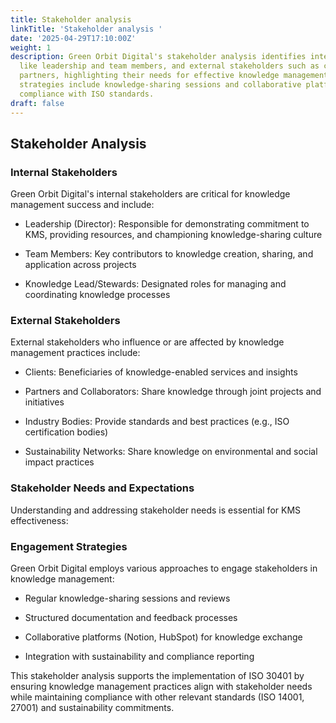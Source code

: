 ```yaml
---
title: Stakeholder analysis
linkTitle: 'Stakeholder analysis '
date: '2025-04-29T17:10:00Z'
weight: 1
description: Green Orbit Digital's stakeholder analysis identifies internal stakeholders
  like leadership and team members, and external stakeholders such as clients and
  partners, highlighting their needs for effective knowledge management. Engagement
  strategies include knowledge-sharing sessions and collaborative platforms, supporting
  compliance with ISO standards.
draft: false
---
```



## Stakeholder Analysis

### Internal Stakeholders

Green Orbit Digital's internal stakeholders are critical for knowledge management success and include:

- Leadership (Director): Responsible for demonstrating commitment to KMS, providing resources, and championing knowledge-sharing culture

- Team Members: Key contributors to knowledge creation, sharing, and application across projects

- Knowledge Lead/Stewards: Designated roles for managing and coordinating knowledge processes

### External Stakeholders

External stakeholders who influence or are affected by knowledge management practices include:

- Clients: Beneficiaries of knowledge-enabled services and insights

- Partners and Collaborators: Share knowledge through joint projects and initiatives

- Industry Bodies: Provide standards and best practices (e.g., ISO certification bodies)

- Sustainability Networks: Share knowledge on environmental and social impact practices

### Stakeholder Needs and Expectations

Understanding and addressing stakeholder needs is essential for KMS effectiveness:

<!-- Unsupported block type: table -->

### Engagement Strategies

Green Orbit Digital employs various approaches to engage stakeholders in knowledge management:

- Regular knowledge-sharing sessions and reviews

- Structured documentation and feedback processes

- Collaborative platforms (Notion, HubSpot) for knowledge exchange

- Integration with sustainability and compliance reporting

This stakeholder analysis supports the implementation of ISO 30401 by ensuring knowledge management practices align with stakeholder needs while maintaining compliance with other relevant standards (ISO 14001, 27001) and sustainability commitments.
